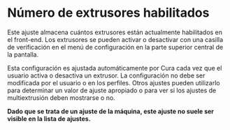 Número de extrusores habilitados
====
Este ajuste almacena cuántos extrusores están actualmente habilitados en el front-end. Los extrusores se pueden activar o desactivar con una casilla de verificación en el menú de configuración en la parte superior central de la pantalla.

Esta configuración es ajustada automáticamente por Cura cada vez que el usuario activa o desactiva un extrusor. La configuración no debe ser modificada por el usuario o en los perfiles. Otros ajustes pueden utilizarlo para determinar un valor de ajuste apropiado o para ver si los ajustes de multiextrusión deben mostrarse o no.

**Dado que se trata de un ajuste de la máquina, este ajuste no suele ser visible en la lista de ajustes.**